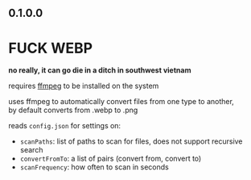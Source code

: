 ## 0.1.0.0

# FUCK WEBP
**no really, it can go die in a ditch in southwest vietnam**

requires [ffmpeg](https://ffmpeg.org/) to be installed on the system


uses ffmpeg to automatically convert files from one type to another,   
by default converts from .webp to .png


reads `config.json` for settings on:

* `scanPaths`: list of paths to scan for files, does not support recursive search
* `convertFromTo`: a list of pairs (convert from, convert to)
* `scanFrequency`: how often to scan in seconds


